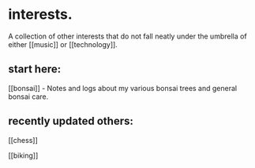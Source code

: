 # interests.

A collection of other interests that do not fall neatly under the umbrella of either [[music]] or [[technology]].

## start here:

[[bonsai]] - Notes and logs about my various bonsai trees and general bonsai care.

## recently updated others:

[[chess]]

[[biking]]